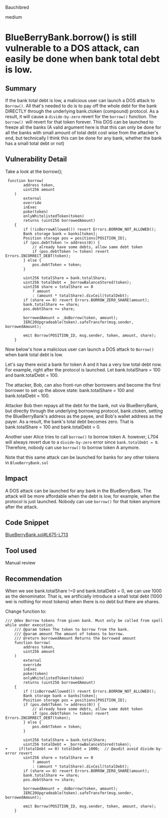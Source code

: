 Bauchibred

medium

# BlueBerryBank.borrow() is still vulnerable to a DOS attack, can easily be done when bank total debt is low.



## Summary

If the bank total debt is low, a malicious user can launch a DOS attack to `Borrow()`. All that's needed to do is to pay off the whole debt for the bank DIRECTLY through the underlying bank.ctoken (compound) protocol. As a result, it will cause a `divide-by-zero` revert for the `borrow()` function. The `borrow() `will revert for that token forever. This DOS can be launched to freeze all the banks (A valid argument here is that this can only be done for all the banks with small amount of total debt cost wise from the attacker's end, but technically I think this can be done for any bank, whether the bank has a small total debt or not)

## Vulnerability Detail

Take a look at the borrow();

```solidity
 function borrow(
        address token,
        uint256 amount
    )
        external
        override
        inExec
        poke(token)
        onlyWhitelistedToken(token)
        returns (uint256 borrowedAmount)
    {
        if (!isBorrowAllowed()) revert Errors.BORROW_NOT_ALLOWED();
        Bank storage bank = banks[token];
        Position storage pos = positions[POSITION_ID];
        if (pos.debtToken != address(0)) {
            // already have some debts, allow same debt token
            if (pos.debtToken != token) revert Errors.INCORRECT_DEBT(token);
        } else {
            pos.debtToken = token;
        }

        uint256 totalShare = bank.totalShare;
        uint256 totalDebt = _borrowBalanceStored(token);
        uint256 share = totalShare == 0
            ? amount
            : (amount * totalShare).divCeil(totalDebt);
        if (share == 0) revert Errors.BORROW_ZERO_SHARE(amount);
        bank.totalShare += share;
        pos.debtShare += share;

        borrowedAmount = _doBorrow(token, amount);
        IERC20Upgradeable(token).safeTransfer(msg.sender, borrowedAmount);

        emit Borrow(POSITION_ID, msg.sender, token, amount, share);
    }
```

Now below's how a malicious user can launch a DOS attack to `Borrow()` when bank total debt is low.

Let's say there exist a bank for token A and it has a very low total debt now. For example, right after the protocol is launched. Let bank.totalShare = 100 and bank.totalDebt = 100.

The attacker, Bob, can also front-run other borrowers and become the first borrower to set up the above state: bank.totalShare = 100 and bank.totalDebt = 100.

Attacker Bob then repays all the debt for the bank, not via BlueBerryBank, but directly through the underlying borrowing protocol, bank.ctoken, setting the BlueBerryBank's address as the payee, and Bob's wallet address as the payer. As a result, the bank's total debt becomes zero. That is bank.totalShare = 100 and bank.totalDebt = 0.

Another user Alice tries to call `borrow()` to borrow token A. however, L704 will always revert due to a `divide-by-zero` error since `bank.totalDebt = 0`. Therefore, nobody can use `borrow()` to borrow token A anymore.

Note that this same attack can be launched for banks for any other tokens in `BlueBerryBank.sol`

## Impact

A DOS attack can be launched for any bank in the BlueBerryBank. The attack will be more affordable when the debt is low, for example, when the protocol is just launched.
Nobody can use `borrow()` for that token anymore after the attack.

## Code Snippet

[BlueBerryBank.sol#L675-L713](https://github.com/sherlock-audit/2023-05-blueberry/blob/ec27daf841c4e89445af2559a4cc7b1f09ee2858/blueberry-core/contracts/BlueBerryBank.sol#L675-L713)

## Tool used

Manual review

## Recommendation

When we see bank.totalShare !=0 and bank.totalDebt = 0, we can use 1000 as the denominator. That is, we artificially introduce a small total debt (1000 wei is nothing for most tokens) when there is no debt but there are shares.

Change function to:

```solidity
/// @dev Borrow tokens from given bank. Must only be called from spell while under execution.
    /// @param token The token to borrow from the bank.
    /// @param amount The amount of tokens to borrow.
    /// @return borrowedAmount Returns the borrowed amount
    function borrow(
        address token,
        uint256 amount
    )
        external
        override
        inExec
        poke(token)
        onlyWhitelistedToken(token)
        returns (uint256 borrowedAmount)
    {
        if (!isBorrowAllowed()) revert Errors.BORROW_NOT_ALLOWED();
        Bank storage bank = banks[token];
        Position storage pos = positions[POSITION_ID];
        if (pos.debtToken != address(0)) {
            // already have some debts, allow same debt token
            if (pos.debtToken != token) revert Errors.INCORRECT_DEBT(token);
        } else {
            pos.debtToken = token;
        }

        uint256 totalShare = bank.totalShare;
        uint256 totalDebt = _borrowBalanceStored(token);
+     if(totalDebt == 0) totalDebt = 1000;  // @audit avoid divide-by-error revert
        uint256 share = totalShare == 0
            ? amount
            : (amount * totalShare).divCeil(totalDebt);
        if (share == 0) revert Errors.BORROW_ZERO_SHARE(amount);
        bank.totalShare += share;
        pos.debtShare += share;

        borrowedAmount = _doBorrow(token, amount);
        IERC20Upgradeable(token).safeTransfer(msg.sender, borrowedAmount);

        emit Borrow(POSITION_ID, msg.sender, token, amount, share);
    }
```
